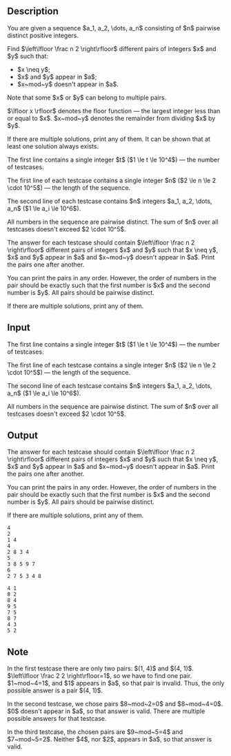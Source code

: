 ## Description

<div><p>You are given a sequence $a_1, a_2, \dots, a_n$ consisting of $n$ pairwise distinct positive integers.</p><p>Find $\left\lfloor \frac n 2 \right\rfloor$ different pairs of integers $x$ and $y$ such that: </p><ul> <li> $x \neq y$; </li><li> $x$ and $y$ appear in $a$; </li><li> $x~mod~y$ doesn't appear in $a$. </li></ul><p>Note that some $x$ or $y$ can belong to multiple pairs.</p><p>$\lfloor x \rfloor$ denotes the floor function&nbsp;— the largest integer less than or equal to $x$. $x~mod~y$ denotes the remainder from dividing $x$ by $y$.</p><p>If there are multiple solutions, print any of them. It can be shown that at least one solution always exists.</p></div><div class="input-specification"><p>The first line contains a single integer $t$ ($1 \le t \le 10^4$)&nbsp;— the number of testcases.</p><p>The first line of each testcase contains a single integer $n$ ($2 \le n \le 2 \cdot 10^5$)&nbsp;— the length of the sequence.</p><p>The second line of each testcase contains $n$ integers $a_1, a_2, \dots, a_n$ ($1 \le a_i \le 10^6$).</p><p>All numbers in the sequence are pairwise distinct. The sum of $n$ over all testcases doesn't exceed $2 \cdot 10^5$.</p></div><div class="output-specification"><p>The answer for each testcase should contain $\left\lfloor \frac n 2 \right\rfloor$ different pairs of integers $x$ and $y$ such that $x \neq y$, $x$ and $y$ appear in $a$ and $x~mod~y$ doesn't appear in $a$. Print the pairs one after another.</p><p>You can print the pairs in any order. However, the order of numbers in the pair should be exactly such that the first number is $x$ and the second number is $y$. All pairs should be pairwise distinct.</p><p>If there are multiple solutions, print any of them.</p></div>

## Input

<p>The first line contains a single integer $t$ ($1 \le t \le 10^4$)&nbsp;— the number of testcases.</p><p>The first line of each testcase contains a single integer $n$ ($2 \le n \le 2 \cdot 10^5$)&nbsp;— the length of the sequence.</p><p>The second line of each testcase contains $n$ integers $a_1, a_2, \dots, a_n$ ($1 \le a_i \le 10^6$).</p><p>All numbers in the sequence are pairwise distinct. The sum of $n$ over all testcases doesn't exceed $2 \cdot 10^5$.</p>

## Output

<p>The answer for each testcase should contain $\left\lfloor \frac n 2 \right\rfloor$ different pairs of integers $x$ and $y$ such that $x \neq y$, $x$ and $y$ appear in $a$ and $x~mod~y$ doesn't appear in $a$. Print the pairs one after another.</p><p>You can print the pairs in any order. However, the order of numbers in the pair should be exactly such that the first number is $x$ and the second number is $y$. All pairs should be pairwise distinct.</p><p>If there are multiple solutions, print any of them.</p>





```input1
4
2
1 4
4
2 8 3 4
5
3 8 5 9 7
6
2 7 5 3 4 8
```




```output1
4 1
8 2
8 4
9 5
7 5
8 7
4 3
5 2
```



## Note

<p>In the first testcase there are only two pairs: $(1, 4)$ and $(4, 1)$. $\left\lfloor \frac 2 2 \right\rfloor=1$, so we have to find one pair. $1~mod~4=1$, and $1$ appears in $a$, so that pair is invalid. Thus, the only possible answer is a pair $(4, 1)$.</p><p>In the second testcase, we chose pairs $8~mod~2=0$ and $8~mod~4=0$. $0$ doesn't appear in $a$, so that answer is valid. There are multiple possible answers for that testcase.</p><p>In the third testcase, the chosen pairs are $9~mod~5=4$ and $7~mod~5=2$. Neither $4$, nor $2$, appears in $a$, so that answer is valid.</p>
